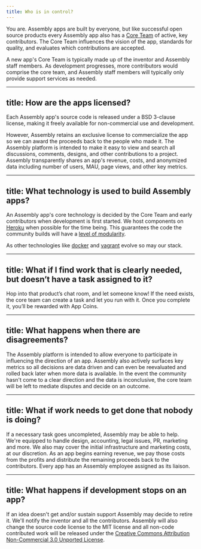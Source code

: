 ```yaml
---
title: Who is in control?
---
```


You are. Assembly apps are built by everyone, but like successful open source products every Assembly app also has a [Core Team](https://www.google.com/url?q=https%3A%2F%2Fassemblymade.com%2Fcore-team&sa=D&sntz=1&usg=AFQjCNH5QB9F3K1XC3Zd9q1vmNFoedsotA) of active, key contributors. The Core Team influences the vision of the app, standards for quality, and evaluates which contributions are accepted.


A new app's Core Team is typically made up of the inventor and Assembly staff members. As development progresses, more contributors would comprise the core team, and Assembly staff members will typically only provide support services as needed.

---
title: How are the apps licensed?
---

Each Assembly app's source code is released under a BSD 3-clause license, making it freely available for non-commercial use and development.


However, Assembly retains an exclusive license to commercialize the app so we can award the proceeds back to the people who made it. The Assembly platform is intended to make it easy to view and search all discussions, comments, designs, and other contributions to a project. Assembly transparently shares an app's revenue, costs, and anonymized data including number of users, MAU, page views, and other key metrics.

---
title: What technology is used to build Assembly apps?
---

An Assembly app's core technology is decided by the Core Team and early contributors when development is first started. We host components on [Heroku](https://www.heroku.com/) when possible for the time being. This guarantees the code the community builds will have a [level of modularity](http://12factor.net/).


As other technologies like [docker](http://www.docker.io/) and [vagrant](http://www.vagrantup.com/) evolve so may our stack.


---
title: What if I find work that is clearly needed, but doesn’t have a task assigned to it?
---

Hop into that product’s chat room, and let someone know! If the need exists, the core team can create a task and let you run with it. Once you complete it, you’ll be rewarded with App Coins.

---
title: What happens when there are disagreements?
---

The Assembly platform is intended to allow everyone to participate in influencing the direction of an app. Assembly also actively surfaces key metrics so all decisions are data driven and can even be reevaluated and rolled back later when more data is available. In the event the community hasn't come to a clear direction and the data is inconclusive, the core team will be left to mediate disputes and decide on an outcome.

---
title: What if work needs to get done that nobody is doing?
---

If a necessary task goes uncompleted, Assembly may be able to help. We're equipped to handle design, accounting, legal issues, PR, marketing and more. We also may cover the initial infrastructure and marketing costs, at our discretion. As an app begins earning revenue, we pay those costs from the profits and distribute the remaining proceeds back to the contributors. Every app has an Assembly employee assigned as its liaison.

---
title: What happens if development stops on an app?
---

If an idea doesn't get and/or sustain support Assembly may decide to retire it. We'll notify the inventor and all the contributors. Assembly will also change the source code license to the MIT license and all non-code contributed work will be released under the [Creative Commons Attribution Non-Commercial 3.0 Unported License](http://www.google.com/url?q=http%3A%2F%2Fcreativecommons.org%2Flicenses%2Fby-nc%2F3.0%2Fus%2F&sa=D&sntz=1&usg=AFQjCNGD0KjEha9wLevv3yo3xo6SQsKLXw).
